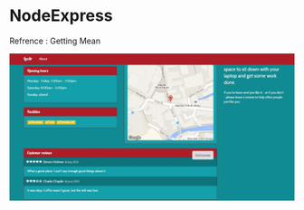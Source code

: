 # NodeExpress
Refrence : Getting Mean

![alt tag](https://github.com/VimalKumarS/NodeExpress/blob/master/Capture.JPG)
